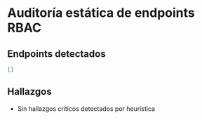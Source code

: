 # Auditoría estática de endpoints RBAC

## Endpoints detectados
```json
[]
```

## Hallazgos
- Sin hallazgos críticos detectados por heurística